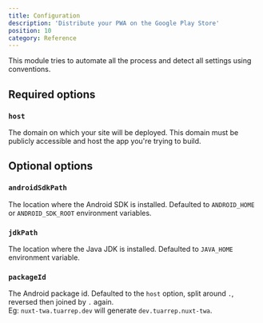 ```yaml
---
title: Configuration
description: 'Distribute your PWA on the Google Play Store'
position: 10
category: Reference
---
```


This module tries to automate all the process and detect all settings using conventions.

## Required options
### `host`
The domain on which your site will be deployed. This domain must be publicly accessible and host the app you're trying to build.

## Optional options

### `androidSdkPath`
The location where the Android SDK is installed. Defaulted to `ANDROID_HOME` or `ANDROID_SDK_ROOT` environment variables.

### `jdkPath`
The location where the Java JDK is installed. Defaulted to `JAVA_HOME` environment variable.

### `packageId`
The Android package id. Defaulted to the `host` option, split around `.`, reversed then joined by `.` again.  
Eg: `nuxt-twa.tuarrep.dev` will generate `dev.tuarrep.nuxt-twa`.
